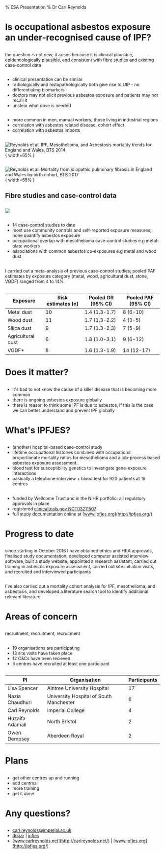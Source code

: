 % ESA Presentation
% Dr Carl Reynolds 

# Is occupational asbestos exposure an under-recognised cause of IPF?

##

the question is not new; it arises because it is clinical plausible, epidemiologically plausible, and consistent with
fibre studies and existing case-control data

## 

- clinical presentation can be similar
- radiologically and histopathologically both give rise to UIP - no differentiating biomarkers
- doctors may not elicit previous asbestos exposure and patients may not recall it
- unclear what dose is needed


## 

- more common in men, manual workers, those living in industrial regions
- correlation with asbestos related disease, cohort effect
- correlation with asbestos imports

##

![Reynolds et al. IPF, Mesothelioma, and Asbestosis mortality trends for England and Wales, BTS 2014](images/ipfasbmesomaletrend.jpeg){ width=65% }

##

![Reynolds et al. Mortality from idiopathic pulmonary fibrosis in England and Wales by birth cohort, BTS 2017](images/ipfcohorts.jpeg){ width=65% }



## Fibre studies and case-control data

## 

![](images/pic6.jpeg)

##

- 14 case-control studies to date 
- most use community controls and self-reported exposure measures; none quantify asbestos exposure
- occupational overlap with mesothelioma case-control studies e.g metal-plate workers
- associations with common asbestos co-exposures e.g metal and wood dust 

##

I carried out a meta-analysis of previous case-control studies; pooled PAF estimates by exposure category (metal, wood, agricultural dust, stone, VGDF) ranged from 4 to 14\% 

##

| Exposure          | Risk estimates (n) | Pooled OR (95% CI) | Pooled PAF (95% CI) |
|-------------------|--------------------|--------------------|---------------------|
| Metal dust        | 10                 | 1.4 (1.3-1.7)      | 8 (6-10)            |
| Wood dust         | 11                 | 1.7 (1.3-2.2)      | 4 (3-5)             |
| Silica dust       | 9                  | 1.7 (1.3-2.3)      | 7 (5-9)             |
| Agricultural dust | 6                  | 1.8 (1.0-3.1)      | 9 (6-12)            |
| VGDF*             | 8                  | 1.6 (1.3-1.9)      | 14 (12-17)          |


# Does it matter? 

##

- it's bad to not know the cause of a killer disease that is becoming more common
- there is ongoing asbestos exposure globally 
- there is reason to think some IPF is due to asbestos, if this is the case we can better understand and prevent IPF globally

# What's IPFJES? 

## 

- (another) hospital-based case-control study
- lifetime occupational histories combined with occupational proportionate mortality ratios for mesothelioma and a job-process based asbestos exposure assessment..
- blood test for susceptibility genetics to investigate gene-exposure interactions
- basically a telephone-interview + blood test for 920 patients at 16 centres
  
##

- funded by Wellcome Trust and in the NIHR portfolio; all regulatory approvals in place
- registered [clinicaltrials.gov NCT03211507](https://clinicaltrials.gov/ct2/show/NCT03211507)
- full study documentation online at [www.ipfjes.org](http://ipfjes.org/)

# Progress to date

##

since starting in October 2016 I have obtained ethics and HRA approvals, finalised study documentation, developed computer assisted interview software, built a study website, appointed a research assistant, carried out training in asbestos exposure assessment, carried out site initiation visits, and recruited and interviewed participants

##

I've also carried out a mortality cohort analysis for IPF, mesothelioma, and asbestosis, and developed a literature search tool to identify additional relevant literature


# Areas of concern

##

recruitment, recruitment, recruitment 

##

- 19 organisations are participating
- 13 site visits have taken place
- 12 C&Cs have been recieved
- 5 centres have recruited at least one participant

##

| PI                     | Organisation                                      | Participants           |
|------------------------|---------------------------------------------------|------------------------|
| Lisa Spencer           | Aintree University Hospital                       | 17                     |
| Nazia Chaudhuri        | University Hospital of South Manchester           | 6                      |
| Carl Reynolds          | Imperial College                                  | 4                      |
| Huzaifa Adamali        | North Bristol                                     | 2                      |
| Owen Dempsey           | Aberdeen Royal                                    | 2                      |

# Plans

##

- get other centres up and running
- add centres
- more training
- get it done

# Any questions?

##

- <carl.reynolds@imperial.ac.uk> 
- [drcjar](https://twitter.com/drcjar) | [ipfjes](https://twitter.com/ipfjes)
- [www.carlreynolds.net](http://carlreynolds.net/) | [www.ipfjes.org](http://ipfjes.org/)



















